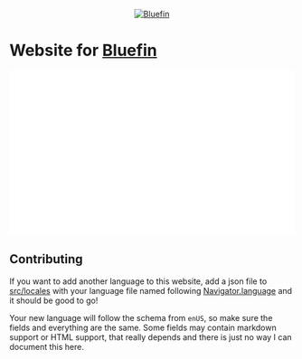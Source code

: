 <p align="center">
  <a href="https://projectbluefin.io/"><img src="/public/meta.png?raw=true" alt="Bluefin"/></a>
</p>

# Website for [Bluefin](https://github.com/ublue-os/bluefin)

<p align="center">
  <img src="/metrics.plugin.pagespeed.svg?raw=true" alt="Google Pagespeed Metrics"/>
</p>

## Contributing

If you want to add another language to this website, add a json file to [src/locales](src/locales) with your language file named following [Navigator.language](https://developer.mozilla.org/en-US/docs/Web/API/Navigator/language) and it should be good to go!

Your new language will follow the schema from `enUS`, so make sure the fields and everything are the same. Some fields may contain markdown support or HTML support, that really depends and there is just no way I can document this here.
